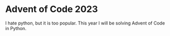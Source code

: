 # Advent of Code 2023
I hate python, but it is too popular. This year I will be solving Advent of Code in Python.
